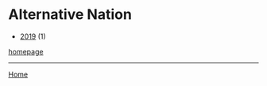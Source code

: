 # Alternative Nation

  * [2019](./alternative-nation-2019.md) (1)

[homepage](https://www.alternativenation.net/)

----

[Home](../index.md)
